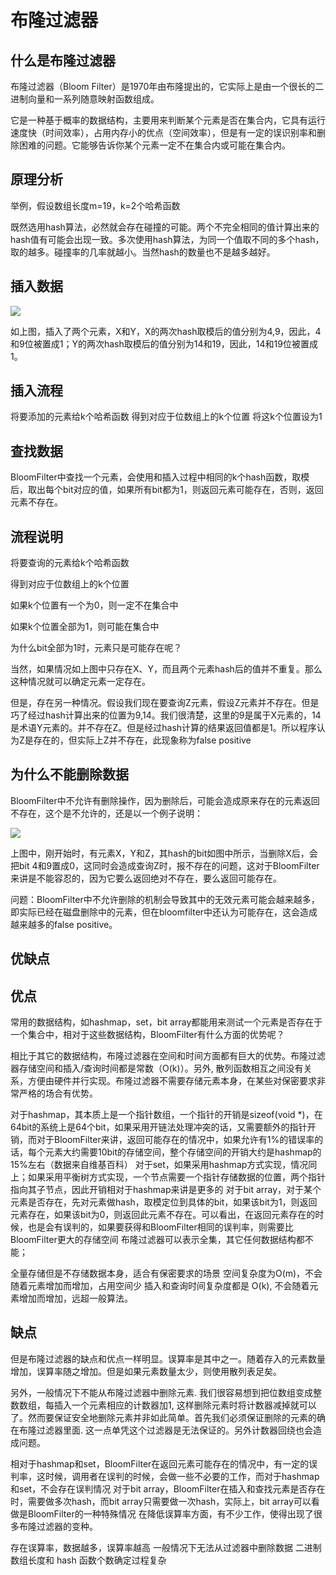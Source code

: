 
# 布隆过滤器

## 什么是布隆过滤器

布隆过滤器（Bloom Filter）是1970年由布隆提出的，它实际上是由一个很长的二进制向量和一系列随意映射函数组成。

它是一种基于概率的数据结构，主要用来判断某个元素是否在集合内，它具有运行速度快（时间效率），占用内存小的优点（空间效率），但是有一定的误识别率和删除困难的问题。它能够告诉你某个元素一定不在集合内或可能在集合内。

## 原理分析

举例，假设数组长度m=19，k=2个哈希函数

既然选用hash算法，必然就会存在碰撞的可能。两个不完全相同的值计算出来的hash值有可能会出现一致。多次使用hash算法，为同一个值取不同的多个hash，取的越多。碰撞率的几率就越小。当然hash的数量也不是越多越好。

## 插入数据

![](/uploads/upload_ca5a091b301c2f4d2a024a89c881d4b7.png)

如上图，插入了两个元素，X和Y，X的两次hash取模后的值分别为4,9，因此，4和9位被置成1；Y的两次hash取模后的值分别为14和19，因此，14和19位被置成1。

## 插入流程
将要添加的元素给k个哈希函数
得到对应于位数组上的k个位置
将这k个位置设为1

## 查找数据

BloomFilter中查找一个元素，会使用和插入过程中相同的k个hash函数，取模后，取出每个bit对应的值，如果所有bit都为1，则返回元素可能存在，否则，返回元素不存在。

## 流程说明

将要查询的元素给k个哈希函数

得到对应于位数组上的k个位置

如果k个位置有一个为0，则一定不在集合中

如果k个位置全部为1，则可能在集合中

为什么bit全部为1时，元素只是可能存在呢？

当然，如果情况如上图中只存在X、Y，而且两个元素hash后的值并不重复。那么这种情况就可以确定元素一定存在。

但是，存在另一种情况。假设我们现在要查询Z元素，假设Z元素并不存在。但是巧了经过hash计算出来的位置为9,14。我们很清楚，这里的9是属于X元素的，14是术语Y元素的。并不存在Z。但是经过hash计算的结果返回值都是1。所以程序认为Z是存在的，但实际上Z并不存在，此现象称为false positive

## 为什么不能删除数据

BloomFilter中不允许有删除操作，因为删除后，可能会造成原来存在的元素返回不存在，这个是不允许的，还是以一个例子说明：

![](/uploads/upload_4aae6c96a89f63171e1d888a14a27fda.png)

上图中，刚开始时，有元素X，Y和Z，其hash的bit如图中所示，当删除X后，会把bit 4和9置成0，这同时会造成查询Z时，报不存在的问题，这对于BloomFilter来讲是不能容忍的，因为它要么返回绝对不存在，要么返回可能存在。

问题：BloomFilter中不允许删除的机制会导致其中的无效元素可能会越来越多，即实际已经在磁盘删除中的元素，但在bloomfilter中还认为可能存在，这会造成越来越多的false positive。

## 优缺点

## 优点

常用的数据结构，如hashmap，set，bit array都能用来测试一个元素是否存在于一个集合中，相对于这些数据结构，BloomFilter有什么方面的优势呢？

相比于其它的数据结构，布隆过滤器在空间和时间方面都有巨大的优势。布隆过滤器存储空间和插入/查询时间都是常数（O(k)）。另外, 散列函数相互之间没有关系，方便由硬件并行实现。布隆过滤器不需要存储元素本身，在某些对保密要求非常严格的场合有优势。

对于hashmap，其本质上是一个指针数组，一个指针的开销是sizeof(void *)，在64bit的系统上是64个bit，如果采用开链法处理冲突的话，又需要额外的指针开销，而对于BloomFilter来讲，返回可能存在的情况中，如果允许有1%的错误率的话，每个元素大约需要10bit的存储空间，整个存储空间的开销大约是hashmap的15%左右（数据来自维基百科）
对于set，如果采用hashmap方式实现，情况同上；如果采用平衡树方式实现，一个节点需要一个指针存储数据的位置，两个指针指向其子节点，因此开销相对于hashmap来讲是更多的
对于bit array，对于某个元素是否存在，先对元素做hash，取模定位到具体的bit，如果该bit为1，则返回元素存在，如果该bit为0，则返回此元素不存在。可以看出，在返回元素存在的时候，也是会有误判的，如果要获得和BloomFilter相同的误判率，则需要比BloomFilter更大的存储空间
布隆过滤器可以表示全集，其它任何数据结构都不能；

全量存储但是不存储数据本身，适合有保密要求的场景
空间复杂度为O(m)，不会随着元素增加而增加，占用空间少
插入和查询时间复杂度都是 O(k), 不会随着元素增加而增加，远超一般算法。

## 缺点

但是布隆过滤器的缺点和优点一样明显。误算率是其中之一。随着存入的元素数量增加，误算率随之增加。但是如果元素数量太少，则使用散列表足矣。

另外，一般情况下不能从布隆过滤器中删除元素. 我们很容易想到把位数组变成整数数组，每插入一个元素相应的计数器加1, 这样删除元素时将计数器减掉就可以了。然而要保证安全地删除元素并非如此简单。首先我们必须保证删除的元素的确在布隆过滤器里面. 这一点单凭这个过滤器是无法保证的。另外计数器回绕也会造成问题。

相对于hashmap和set，BloomFilter在返回元素可能存在的情况中，有一定的误判率，这时候，调用者在误判的时候，会做一些不必要的工作，而对于hashmap和set，不会存在误判情况
对于bit array，BloomFilter在插入和查找元素是否存在时，需要做多次hash，而bit array只需要做一次hash，实际上，bit array可以看做是BloomFilter的一种特殊情况
在降低误算率方面，有不少工作，使得出现了很多布隆过滤器的变种。

存在误算率，数据越多，误算率越高
一般情况下无法从过滤器中删除数据
二进制数组长度和 hash 函数个数确定过程复杂